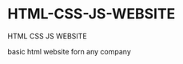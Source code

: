 # HTML-CSS-JS-WEBSITE
HTML CSS JS WEBSITE 

basic html website forn any company 
<img src="https://kibarne.com/wp-content/uploads/2019/12/99-responsive-free-html-website-templates-2019.jpg" alt="">
